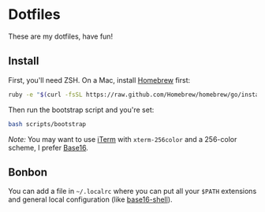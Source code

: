 # Dotfiles

These are my dotfiles, have fun!

## Install
First, you'll need ZSH. On a Mac, install [Homebrew](http://brew.sh) first:
```bash
ruby -e "$(curl -fsSL https://raw.github.com/Homebrew/homebrew/go/install)"
```

Then run the bootstrap script and you're set:
```bash
bash scripts/bootstrap
```

_Note:_ You may want to use [iTerm](http://iterm2.com) with `xterm-256color`
and a 256-color scheme, I prefer
[Base16](http://chriskempson.github.io/base16).

## Bonbon
You can add a file in `~/.localrc` where you can put all your `$PATH`
extensions and general local configuration (like
[base16-shell](https://github.com/chriskempson/base16-shell#zsh)).

